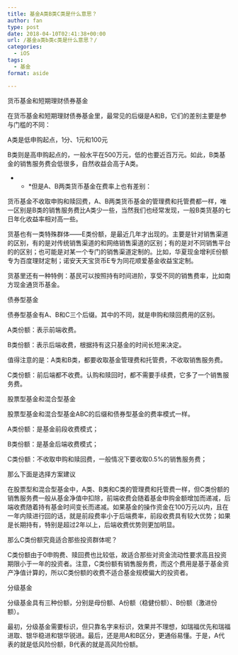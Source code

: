 ```yaml
---
title: 基金A类B类C类是什么意思？
author: fan
type: post
date: 2018-04-10T02:41:38+00:00
url: /基金a类b类c类是什么意思？/
categories:
  - iOS
tags:
  - 基金
format: aside

---
```

货币基金和短期理财债券基金
  
在货币基金和短期理财债券基金里，最常见的后缀是A和B，它们的差别主要是参与门槛的不同：
  
A类是低申购起点，1分、1元和100元
  
B类则是高申购起点的，一般水平在500万元，低的也要近百万元。如此，B类基金的销售服务费会低很多，自然收益会高于A类。

* * *但是A、B两类货币基金在费率上也有差别：


  
货币基金不收取申购和赎回费，A、B两类货币基金的管理费和托管费都一样，唯一区别是B类的销售服务费比A类少一些，当然我们也经常发现，一般B类货基的七日年化收益率相对高一些。
  
货基也有一类特殊群体——E类份额，是最近几年才出现的。主要是针对销售渠道的区别，有的是对传统销售渠道的和网络销售渠道的区别；有的是对不同销售平台的的区别；也可能是对某一个专门的销售渠道定制的。比如，华夏现金增利E份额专为百度理财定制；诺安天天宝货币E专为同花顺爱基金收益宝定制。
  
货基里还有一种特例：基民可以按照持有时间进阶，享受不同的销售费率，比如南方现金通货币基金。
  
债券型基金
  
债券型基金有A、B和C三个后缀。其中的不同，就是申购和赎回费用的区别。
  
A类份额：表示前端收费。
  
B类份额：表示后端收费，根据持有这只基金的时间长短来决定。
  
值得注意的是：A类和B类，都要收取基金管理费和托管费，不收取销售服务费。
  
C类份额：前后端都不收费。认购和赎回时，都不需要手续费，它多了一个销售服务费。
  
股票型基金和混合型基金
  
股票型基金和混合型基金ABC的后缀和债券型基金的费率模式一样。
  
A类份额：是基金前段收费模式；
  
B类份额：是基金后端收费模式；
  
C类份额：不收取申购和赎回费，一般情况下要收取0.5%的销售服务费；
  
那么下面是选择方案建议
  
在股票型和混合型基金中，A类、B类和C类的管理费和托管费一样，但C类份额的销售服务费一般从基金净值中扣除，前端收费会随着基金申购金额增加而递减，后端收费随着持有基金时间变长而递减。如果基金的操作资金在100万元以内，且在一年内赎进行回的话，就是前段费率小于后端费率，前段收费具有较大优势；如果是长期持有，特别是超过2年以上，后端收费优势则更加明显。
  
那么C类份额究竟适合那些投资群体呢？
  
C类份额由于0申购费、赎回费也比较低，故适合那些对资金流动性要求高且投资期限小于一年的投资者。注意，C类份额有销售服务费，而这个费用是基于基金资产净值计算的，所以C类份额的收费不适合基金规模偏大的投资者。
  
分级基金
  
分级基金具有三种份额，分别是母份额、A份额（稳健份额）、B份额（激进份额）。
  
最初，分级基金需要标识，但只靠名字来标识，效果并不理想，如瑞福优先和瑞福进取、银华稳进和银华锐进。最后，还是用A和B区分，更通俗易懂。于是，A代表的就是低风险份额，B代表的就是高风险份额。</p>